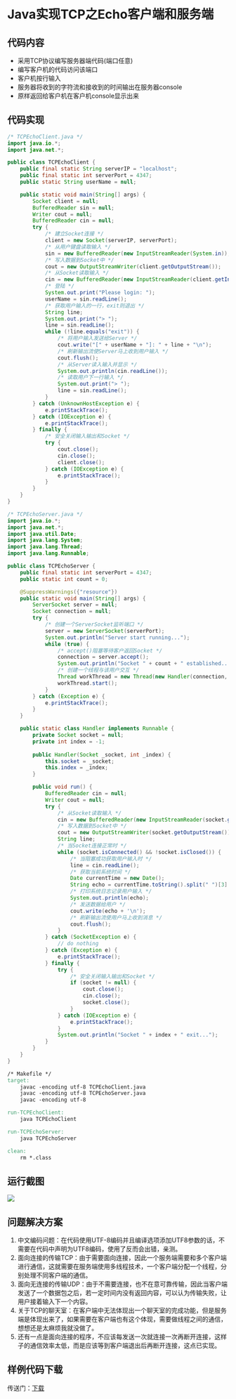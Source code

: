 # Java实现TCP之Echo客户端和服务端

## 代码内容

- 采用TCP协议编写服务器端代码(端口任意)
- 编写客户机的代码访问该端口
- 客户机按行输入
- 服务器将收到的字符流和接收到的时间输出在服务器console
- 原样返回给客户机在客户机console显示出来

## 代码实现

```java
/* TCPEchoClient.java */
import java.io.*;
import java.net.*;

public class TCPEchoClient {
	public final static String serverIP = "localhost";
	public final static int serverPort = 4347;
	public static String userName = null;

	public static void main(String[] args) {
		Socket client = null;
		BufferedReader sin = null;
		Writer cout = null;
		BufferedReader cin = null;
		try {
			/* 建立Socket连接 */
			client = new Socket(serverIP, serverPort);
			/* 从用户键盘读取输入 */
			sin = new BufferedReader(new InputStreamReader(System.in));
			/* 写入数据到Socket中 */
			cout = new OutputStreamWriter(client.getOutputStream());
			/* 从Socket读取输入 */
			cin = new BufferedReader(new InputStreamReader(client.getInputStream()));
			/* 登陆 */
			System.out.print("Please login: ");
			userName = sin.readLine();
			/* 获取用户输入的一行，exit则退出 */
			String line;
			System.out.print("> ");
			line = sin.readLine();
			while (!line.equals("exit")) {
				/* 将用户输入发送给Server */
				cout.write("[" + userName + "]: " + line + "\n");
				/* 刷新输出流使Server马上收到用户输入 */
				cout.flush();
				/* 从Server读入输入并显示 */
				System.out.println(cin.readLine());
				/* 读取用户下一行输入 */
				System.out.print("> ");
				line = sin.readLine();
			}
		} catch (UnknownHostException e) {
			e.printStackTrace();
		} catch (IOException e) {
			e.printStackTrace();
		} finally {
			/* 安全关闭输入输出和Socket */
			try {
				cout.close();
				cin.close();
				client.close();
			} catch (IOException e) {
				e.printStackTrace();
			}
		}
	}
}
```

```java
/* TCPEchoServer.java */
import java.io.*;
import java.net.*;
import java.util.Date;
import java.lang.System;
import java.lang.Thread;
import java.lang.Runnable;

public class TCPEchoServer {
	public final static int serverPort = 4347;
	public static int count = 0;

	@SuppressWarnings({"resource"})
	public static void main(String[] args) {
		ServerSocket server = null;
		Socket connection = null;
		try {
			/* 创建一个ServerSocket监听端口 */
			server = new ServerSocket(serverPort);
			System.out.println("Server start running...");
			while (true) {
				/* accept()阻塞等待客户返回Socket */
				connection = server.accept();
				System.out.println("Socket " + count + " established...");
				/* 创建一个线程与该用户交互 */
				Thread workThread = new Thread(new Handler(connection, count++));
				workThread.start();
			}
		} catch (Exception e) {
			e.printStackTrace();
		}
	}

	public static class Handler implements Runnable {
		private Socket socket = null;
		private int index = -1;
		
		public Handler(Socket _socket, int _index) {
			this.socket = _socket;
			this.index = _index;
		}

		public void run() {
			BufferedReader cin = null;
			Writer cout = null;
			try {
				/* 从Socket读取输入 */
				cin = new BufferedReader(new InputStreamReader(socket.getInputStream()));
				/* 写入数据到Socket中 */
				cout = new OutputStreamWriter(socket.getOutputStream());
				String line;
				/* 当Socket连接正常时 */
				while (socket.isConnected() && !socket.isClosed()) {
					/* 当阻塞成功获取用户输入时 */
					line = cin.readLine();
					/* 获取当前系统时间 */
					Date currentTime = new Date();
					String echo = currentTime.toString().split(" ")[3] + " " + line;
					/* 打印系统日志记录用户输入 */
					System.out.println(echo);
					/* 发送数据给用户 */
					cout.write(echo + '\n');
					/* 刷新输出流使用户马上收到消息 */
					cout.flush();
				}
			} catch (SocketException e) {
				// do nothing
			} catch (Exception e) {
				e.printStackTrace();
			} finally {
				try {
					/* 安全关闭输入输出和Socket */
					if (socket != null) {
						cout.close();
						cin.close();
						socket.close();
					}
				} catch (IOException e) {
					e.printStackTrace();
				}
				System.out.println("Socket " + index + " exit...");
			}
		}
	}
}
```

```makefile
/* Makefile */
target:
	javac -encoding utf-8 TCPEchoClient.java
	javac -encoding utf-8 TCPEchoServer.java
	javac -encoding utf-8

run-TCPEchoClient:
	java TCPEchoClient

run-TCPEchoServer:
	java TCPEchoServer

clean:
	rm *.class
```

## 运行截图

![](http://images2015.cnblogs.com/blog/701997/201602/701997-20160204145755772-872748234.png)

## 问题解决方案

1.	中文编码问题：在代码使用UTF-8编码并且编译选项添加UTF8参数的话，不需要在代码中声明为UTF8编码，使用了反而会出错，亲测。
2.	面向连接的传输TCP：由于需要面向连接，因此一个服务端需要和多个客户端进行通信，这就需要在服务端使用多线程技术，一个客户端分配一个线程，分别处理不同客户端的通信。
3.	面向无连接的传输UDP：由于不需要连接，也不在意可靠传输，因此当客户端发送了一个数据包之后，若一定时间内没有返回内容，可以认为传输失败，让用户接着输入下一个内容。
4.	关于TCP的聊天室：在客户端中无法体现出一个聊天室的完成功能，但是服务端是体现出来了，如果需要在客户端也有这个体现，需要做线程之间的通信，想想还是太麻烦我就没做了。
5.	还有一点是面向连接的程序，不应该每发送一次就连接一次再断开连接，这样子的通信效率太低，而是应该等到客户端退出后再断开连接，这点已实现。

## 样例代码下载

传送门：[下载](http://pan.baidu.com/s/1geubvNX)